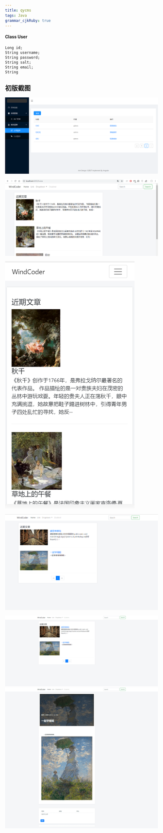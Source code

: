 ```yaml
---
title: qycms
tags: Java
grammar_cjkRuby: true
---
```


#### Class User
```
Long id;
String username;
String password;
String salt;
String email;
String 
```

## 初版截图

![管理端-文章列表](./images/1541276928979.png)


![enter description here](./images/1541520721815.png)

![enter description here](./images/1541520767244.png)

![](images/2019-03-14-14-43-19.png)

![](images/2019-03-14-15-10-12.png)
![](images/2019-03-14-15-10-19.png)
